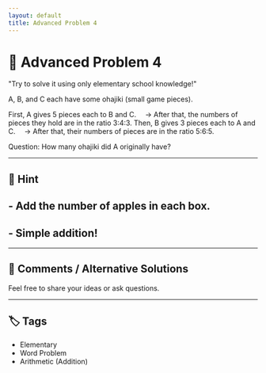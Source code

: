 ```yaml
---
layout: default
title: Advanced Problem 4
---
```


# 🧮 Advanced Problem 4

"Try to solve it using only elementary school knowledge!"

A, B, and C each have some ohajiki (small game pieces).

First, A gives 5 pieces each to B and C.
 → After that, the numbers of pieces they hold are in the ratio 3:4:3.
Then, B gives 3 pieces each to A and C.
 → After that, their numbers of pieces are in the ratio 5:6:5.

Question:
How many ohajiki did A originally have?

---

## 📝 Hint

## - Add the number of apples in each box.
## - Simple addition!

---

## 💬 Comments / Alternative Solutions

Feel free to share your ideas or ask questions.

---

## 🏷 Tags

- Elementary 
- Word Problem  
- Arithmetic (Addition)
